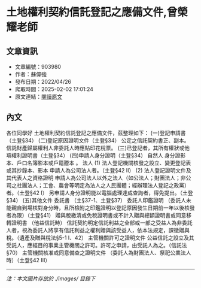 # 土地權利契約信託登記之應備文件,曾榮耀老師

## 文章資訊
- 文章編號：903980
- 作者：蘇偉強
- 發布日期：2022/04/26
- 爬取時間：2025-02-02 17:01:24
- 原文連結：[閱讀原文](https://real-estate.get.com.tw/Columns/detail.aspx?no=903980)

## 內文
各位同學好
土地權利契約信託登記之應備文件，茲整理如下：
(一)登記申請書（土登§34）
(二)登記原因證明文件（土登§34）
公定之信託契約書正、副本。
信託財產歸屬權利人非委託人時應貼印花稅票。
(三)已登記者，其所有權狀或他項權利證明書（土登§34）
(四)申請人身分證明（土登§34）
自然人
身分證影本、戶口名簿影本或戶籍謄本
。
法人
(1)
法人登記機關核發之設立、變更登記表或其抄錄本、影本
申請人為公司法人者。（土登§42 II）
(2)
法人登記證明文件及其代表人之資格證明
申請人為公司法人以外之法人（如公法人；財團法人；非公司之社團法人；工會、農會等明定為法人之人民團體；經辦理法人登記之政黨）者。（土登§42 I）
另申請人身分證明能以電腦處理達成查詢者，得免提出。（土登§34）
(五)其他文件
委託書
（土§37-1、土登§37）
委託人印鑑證明
（委託人未能親自到場核對身分時，且所檢附之印鑑證明以登記原因發生日期前一年以後核發者為限）（土登§41）
贈與稅繳清或免稅證明書或不計入贈與總額證明書或同意移轉證明書
（他益信託時）
信託契約明定信託利益之全部或一部之受益人為非委託人者，視為委託人將享有信託利益之權利贈與該受益人，依本法規定，課徵贈與稅。（遺產及贈與稅法§5-1 I、42）
主管機關許可之證明文件
公益信託之設立及其受託人，應經目的事業主管機關之許可。許可之申請，由受託人為之。（信託法§70）
主管機關核准或同意備查之證明文件
（委託人為財團法人、祭祀公業法人時）（土登§42 III）

---
*注：本文圖片存放於 ./images/ 目錄下*
